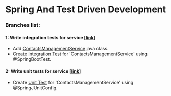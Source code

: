 # Spring And Test Driven Development

### Branches list:

#### 1: Write integration tests for service [[link](https://github.com/meirlustig1983/spring-and-test-driven-development/pull/1)]

* Add [ContactsManagementService](https://github.com/meirlustig1983/spring-and-test-driven-development/blob/main/src/main/java/com/ml/springandtestdrivendevelopment/services/ContactsManagementService.java) java class.
* Create [Integration Test](https://github.com/meirlustig1983/spring-and-test-driven-development/blob/main/src/test/java/com/ml/springandtestdrivendevelopment/services/ContactsManagementServiceTest.java) for 'ContactsManagementService' using @SpringBootTest.  

#### 2: Write unit tests for service [[link](https://github.com/meirlustig1983/spring-and-test-driven-development/pull/2)]

* Create [Unit Test](https://github.com/meirlustig1983/spring-and-test-driven-development/blob/main/src/test/java/com/ml/springandtestdrivendevelopment/services/ContactsManagementServiceUnitTest.java) for 'ContactsManagementService' using @SpringJUnitConfig.

